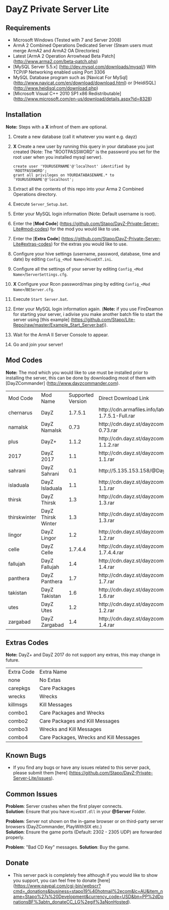 DayZ Private Server Lite
========================

Requirements
-------------

 - Microsoft Windows (Tested with 7 and Server 2008)
 - ArmA 2 Combined Operations Dedicated Server (Steam users must merge ArmA2 and ArmA2 OA Directories)
 - Latest [ArmA 2 Operation Arrowhead Beta Patch] (http://www.arma2.com/beta-patch.php)
 - [MySQL Server 5.5.x] (http://dev.mysql.com/downloads/mysql/) With TCP/IP Networking enabled using Port 3306
 - MySQL Database program such as [Navicat For MySql] (http://www.navicat.com/en/download/download.html) or [HeidiSQL] (http://www.heidisql.com/download.php)
 - [Microsoft Visual C++ 2010 SP1 x86 Redistributable] (http://www.microsoft.com/en-us/download/details.aspx?id=8328)

Installation
------------

 **Note:** Steps with a **X** infront of them are optional.

 1. Create a new database (call it whatever you want e.g. dayz)
 2. **X** Create a new user by running this query in your database you just created (Note: The "ROOTPASSWORD" is the password you set for the root user when you installed mysql server).
 
		create user 'YOURUSERNAME'@'localhost' identified by 'ROOTPASSWORD';
		grant all privileges on YOURDATABASENAME.* to 'YOURUSERNAME'@'localhost';
		
 3. Extract all the contents of this repo into your Arma 2 Combined Operations directory.
 4. Execute `Server_Setup.bat`.
 5. Enter your MySQL login information (Note: Default username is root).
 6. Enter the [**Mod Code**] (https://github.com/Stapo/DayZ-Private-Server-Lite#mod-codes) for the mod you would like to use.
 7. Enter the [**Extra Code**] (https://github.com/Stapo/DayZ-Private-Server-Lite#extras-codes) for the extras you would like to use.
 8. Configure your hive settings (username, password, database, time and date) by editing `Config_<Mod Name>`/`HiveEXT.ini`.
 9. Configure all the settings of your server by editing `Config_<Mod Name>`/`ServerSettings.cfg`.
 10. **X** Configure your Rcon password/max ping by editing `Config_<Mod Name>`/`BEServer.cfg`.
 11. Execute `Start Server.bat`.
 12. Enter your MySQL login information again. (**Note:** if you use FireDeamon for starting your server, i adivise you make another batch file to start the server using [this example] (https://github.com/Stapo/Lite-Repo/raw/master/Example_Start_Server.bat)).
 13. Wait for the ArmA II Server Console to appear.
 14. Go and join your server!
 
Mod Codes
---------

 **Note:** The mod which you would like to use must be installed prior to installing the server, this can be done by downloading most of them with [DayZCommander] (http://www.dayzcommander.com).

<table>
  <tr>
    <td>Mod Code</td><td>Mod Name</td><td>Supported Version</td><td>Direct Download Link</td>
  </tr>
  <tr>
    <td>chernarus</td><td>DayZ</td><td>1.7.5.1</td><td>http://cdn.armafiles.info/latest/1.7.5/@Client-1.7.5.1-Full.rar</td>
  </tr>
  <tr>
    <td>namalsk</td><td>DayZ Namalsk</td><td>0.73</td><td>http://cdn.dayz.st/dayzcommander/DayZNamalsk-0.73.rar</td>
  </tr>
  <tr>
    <td>plus</td><td>DayZ+</td><td>1.1.2</td><td>http://cdn.dayz.st/dayzcommander/DayZPlus-1.1.2.rar</td>
  </tr>
  <tr>
    <td>2017</td><td>DayZ 2017</td><td>1.1</td><td>http://cdn.dayz.st/dayzcommander/DayZ2017-1.1.rar</td>
  </tr>
  <tr>
    <td>sahrani</td><td>DayZ Sahrani</td><td>0.1</td><td>http://5.135.153.158/@DayZ_Sahrani.rar</td>
  </tr>
  <tr>
    <td>isladuala</td><td>DayZ Isladuala</td><td>1.1</td><td>http://cdn.dayz.st/dayzcommander/DayZIsladuala-1.1.rar</td>
  </tr>
  <tr>
    <td>thirsk</td><td>DayZ Thirsk</td><td>1.3</td><td>http://cdn.dayz.st/dayzcommander/DayZThirsk-1.3.rar</td>
  </tr>
  <tr>
    <td>thirskwinter</td><td>DayZ Thirsk Winter</td><td>1.3</td><td>http://cdn.dayz.st/dayzcommander/DayZThirsk-1.3.rar</td>
  </tr>
  <tr>
    <td>lingor</td><td>DayZ Lingor</td><td>1.2</td><td>http://cdn.dayz.st/dayzcommander/DayZLingor-1.2.rar</td>
  </tr>
  <tr>
    <td>celle</td><td>DayZ Celle</td><td>1.7.4.4</td><td>http://cdn.dayz.st/dayzcommander/DayZCelle-1.7.4.4.rar</td>
  </tr>
  <tr>
    <td>fallujah</td><td>DayZ Fallujah</td><td>1.4</td><td>http://cdn.dayz.st/dayzcommander/DayZFallujah-1.4.rar</td>
  </tr>
  <tr>
    <td>panthera</td><td>DayZ Panthera</td><td>1.7</td><td>http://cdn.dayz.st/dayzcommander/DayZPanthera-1.7.rar</td>
  </tr>
  <tr>
    <td>takistan</td><td>DayZ Takistan</td><td>1.6</td><td>http://cdn.dayz.st/dayzcommander/DayZTakistan-1.6.rar</td>
  </tr>
  <tr>
    <td>utes</td><td>DayZ Utes</td><td>1.2</td><td>http://cdn.dayz.st/dayzcommander/DayZUtes-1.2.rar</td>
  </tr>
  <tr>
    <td>zargabad</td><td>DayZ Zargabad</td><td>1.4</td><td>http://cdn.dayz.st/dayzcommander/DayZZargabad-1.4.rar</td>
  </tr>
</table>

Extras Codes
------------

 **Note:** DayZ+ and DayZ 2017 do not support any extras, this may change in future.

<table>
  <tr>
    <td>Extra Code</td><td>Extra Name</td>
  </tr>
  <tr>
    <td>none</td><td>No Extas</td>
  </tr>
  <tr>
    <td>carepkgs</td><td>Care Packages</td>
  </tr>
  <tr>
    <td>wrecks</td><td>Wrecks</td>
  </tr>
  <tr>
    <td>killmsgs</td><td>Kill Messages</td>
  </tr>
  <tr>
    <td>combo1</td><td>Care Packages and Wrecks</td>
  </tr>
  <tr>
    <td>combo2</td><td>Care Packages and Kill Messages</td>
  </tr>
  <tr>
    <td>combo3</td><td>Wrecks and Kill Messages</td>
  </tr>
  <tr>
    <td>combo4</td><td>Care Packages, Wrecks and Kill Messages</td>
  </tr>
</table>

Known Bugs
----------

 - If you find any bugs or have any issues related to this server pack, please submit them [here] (https://github.com/Stapo/DayZ-Private-Server-Lite/issues).

Common Issues
-------------

**Problem**: Server crashes when the first player connects.					
**Solution**: Ensure that you have `HiveEXT.dll` in your **@Server** Folder.

**Problem**: Server not shown on the in-game browser or on third-party server browsers (DayZCommander, PlayWithSIX etc.)       
**Solution**: Ensure the game ports (Default: 2302 - 2305 UDP) are forwarded properly. 

**Problem**: "Bad CD Key" messages.
**Solution**: Buy the game.

Donate
------

 - This server pack is completely free although if you would like to show you support, you can feel free to donate [here] (https://www.paypal.com/cgi-bin/webscr?cmd=_donations&business=stapo19%40hotmail%2ecom&lc=AU&item_name=Stapo%27s%20Development&currency_code=USD&bn=PP%2dDonationsBF%3abtn_donateCC_LG%2egif%3aNonHosted).
